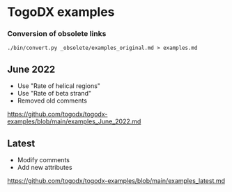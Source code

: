# TogoDX examples

### Conversion of obsolete links

```
./bin/convert.py _obsolete/examples_original.md > examples.md
```

## June 2022
* Use "Rate of helical regions"
* Use "Rate of beta strand"
* Removed old comments

https://github.com/togodx/togodx-examples/blob/main/examples_June_2022.md

## Latest
* Modify comments
* Add new attributes

https://github.com/togodx/togodx-examples/blob/main/examples_latest.md
